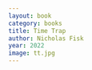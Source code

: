 ```yaml
---
layout: book
category: books
title: Time Trap
author: Nicholas Fisk
year: 2022
image: tt.jpg
---
```

